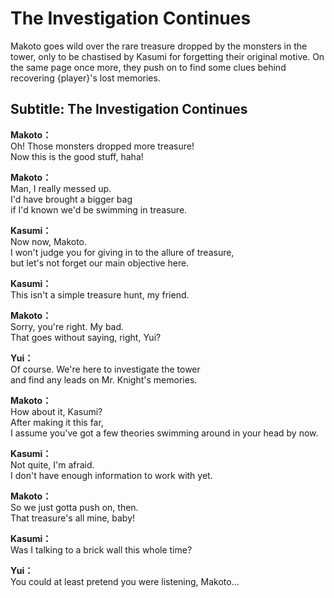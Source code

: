 # The Investigation Continues
Makoto goes wild over the rare treasure dropped by the monsters in the tower, only to be chastised by Kasumi for forgetting their original motive. On the same page once more, they push on to find some clues behind recovering {player}'s lost memories.
  
## Subtitle: The Investigation Continues
  
**Makoto：**  
Oh! Those monsters dropped more treasure!  
Now this is the good stuff, haha!  
  
**Makoto：**  
Man, I really messed up.  
I'd have brought a bigger bag  
if I'd known we'd be swimming in treasure.  
  
**Kasumi：**  
Now now, Makoto.  
I won't judge you for giving in to the allure of treasure,  
but let's not forget our main objective here.  
  
**Kasumi：**  
This isn't a simple treasure hunt, my friend.  
  
**Makoto：**  
Sorry, you're right. My bad.  
That goes without saying, right, Yui?  
  
**Yui：**  
Of course. We're here to investigate the tower  
and find any leads on Mr. Knight's memories.  
  
**Makoto：**  
How about it, Kasumi?  
After making it this far,  
I assume you've got a few theories swimming around in your head by now.  
  
**Kasumi：**  
Not quite, I'm afraid.  
I don't have enough information to work with yet.  
  
**Makoto：**  
So we just gotta push on, then.  
That treasure's all mine, baby!  
  
**Kasumi：**  
Was I talking to a brick wall this whole time?  
  
**Yui：**  
You could at least pretend you were listening, Makoto...  

